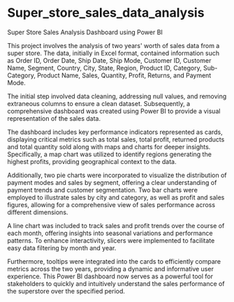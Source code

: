 # Super_store_sales_data_analysis
Super Store Sales Analysis Dashboard using Power BI

This project involves the analysis of two years' worth of sales data from a super store. The data, initially in Excel format, contained information such as Order ID, Order Date, Ship Date, Ship Mode, Customer ID, Customer Name, Segment, Country, City, State, Region, Product ID, Category, Sub-Category, Product Name, Sales, Quantity, Profit, Returns, and Payment Mode.

The initial step involved data cleaning, addressing null values, and removing extraneous columns to ensure a clean dataset. Subsequently, a comprehensive dashboard was created using Power BI to provide a visual representation of the sales data.

The dashboard includes key performance indicators represented as cards, displaying critical metrics such as total sales, total profit, returned products and total quantity sold along with maps and charts for deeper insights. Specifically, a map chart was utilized to identify regions generating the highest profits, providing geographical context to the data.

Additionally, two pie charts were incorporated to visualize the distribution of payment modes and sales by segment, offering a clear understanding of payment trends and customer segmentation. Two bar charts were employed to illustrate sales by city and category, as well as profit and sales figures, allowing for a comprehensive view of sales performance across different dimensions.

A line chart was included to track sales and profit trends over the course of each month, offering insights into seasonal variations and performance patterns. To enhance interactivity, slicers were implemented to facilitate easy data filtering by month and year.

Furthermore, tooltips were integrated into the cards to efficiently compare metrics across the two years, providing a dynamic and informative user experience. This Power BI dashboard now serves as a powerful tool for stakeholders to quickly and intuitively understand the sales performance of the superstore over the specified period.
